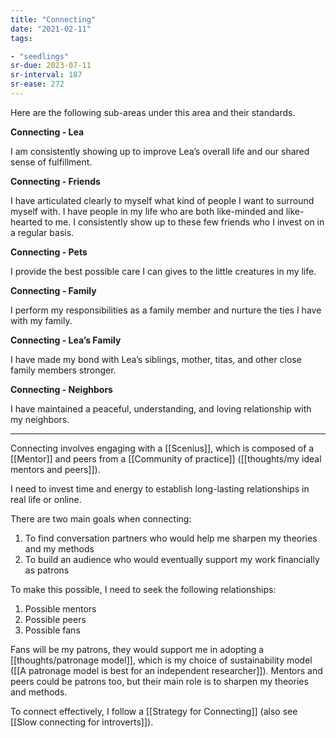 ```yaml
---
title: "Connecting"
date: "2021-02-11"
tags:

- "seedlings"
sr-due: 2023-07-11
sr-interval: 187
sr-ease: 272
---
```


Here are the following sub-areas under this area and their standards.

**Connecting - Lea**

I am consistently showing up to improve Lea’s overall life and our shared sense of fulfillment.

**Connecting - Friends**

I have articulated clearly to myself what kind of people I want to surround myself with. I have people in my life who are both like-minded and like-hearted to me. I consistently show up to these few friends who I invest on in a regular basis.

**Connecting - Pets**

I provide the best possible care I can gives to the little creatures in my life.

**Connecting - Family**

I perform my responsibilities as a family member and nurture the ties I have with my family.

**Connecting - Lea’s Family**

I have made my bond with Lea’s siblings, mother, titas, and other close family members stronger.

**Connecting - Neighbors**

I have maintained a peaceful, understanding, and loving relationship with my neighbors.

***

Connecting involves engaging with a [[Scenius]], which is composed of a [[Mentor]] and peers from a [[Community of practice]] ([[thoughts/my ideal mentors and peers]]).

I need to invest time and energy to establish long-lasting relationships in real life or online.

There are two main goals when connecting:

1. To find conversation partners who would help me sharpen my theories and my methods
2. To build an audience who would eventually support my work financially as patrons

To make this possible, I need to seek the following relationships:

1. Possible mentors
2. Possible peers
3. Possible fans

Fans will be my patrons, they would support me in adopting a [[thoughts/patronage model]], which is my choice of sustainability model ([[A patronage model is best for an independent researcher]]). Mentors and peers could be patrons too, but their main role is to sharpen my theories and methods.

To connect effectively, I follow a [[Strategy for Connecting]] (also see [[Slow connecting for introverts]]).